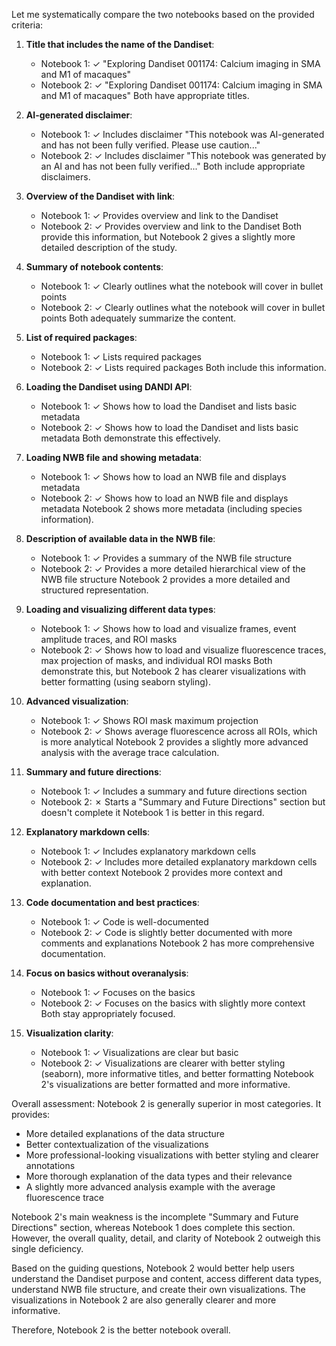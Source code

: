 Let me systematically compare the two notebooks based on the provided criteria:

1. **Title that includes the name of the Dandiset**:
   - Notebook 1: ✓ "Exploring Dandiset 001174: Calcium imaging in SMA and M1 of macaques"
   - Notebook 2: ✓ "Exploring Dandiset 001174: Calcium imaging in SMA and M1 of macaques"
   Both have appropriate titles.

2. **AI-generated disclaimer**:
   - Notebook 1: ✓ Includes disclaimer "This notebook was AI-generated and has not been fully verified. Please use caution..."
   - Notebook 2: ✓ Includes disclaimer "This notebook was generated by an AI and has not been fully verified..."
   Both include appropriate disclaimers.

3. **Overview of the Dandiset with link**:
   - Notebook 1: ✓ Provides overview and link to the Dandiset
   - Notebook 2: ✓ Provides overview and link to the Dandiset
   Both provide this information, but Notebook 2 gives a slightly more detailed description of the study.

4. **Summary of notebook contents**:
   - Notebook 1: ✓ Clearly outlines what the notebook will cover in bullet points
   - Notebook 2: ✓ Clearly outlines what the notebook will cover in bullet points
   Both adequately summarize the content.

5. **List of required packages**:
   - Notebook 1: ✓ Lists required packages
   - Notebook 2: ✓ Lists required packages
   Both include this information.

6. **Loading the Dandiset using DANDI API**:
   - Notebook 1: ✓ Shows how to load the Dandiset and lists basic metadata
   - Notebook 2: ✓ Shows how to load the Dandiset and lists basic metadata
   Both demonstrate this effectively.

7. **Loading NWB file and showing metadata**:
   - Notebook 1: ✓ Shows how to load an NWB file and displays metadata
   - Notebook 2: ✓ Shows how to load an NWB file and displays metadata
   Notebook 2 shows more metadata (including species information).

8. **Description of available data in the NWB file**:
   - Notebook 1: ✓ Provides a summary of the NWB file structure
   - Notebook 2: ✓ Provides a more detailed hierarchical view of the NWB file structure
   Notebook 2 provides a more detailed and structured representation.

9. **Loading and visualizing different data types**:
   - Notebook 1: ✓ Shows how to load and visualize frames, event amplitude traces, and ROI masks
   - Notebook 2: ✓ Shows how to load and visualize fluorescence traces, max projection of masks, and individual ROI masks
   Both demonstrate this, but Notebook 2 has clearer visualizations with better formatting (using seaborn styling).

10. **Advanced visualization**:
    - Notebook 1: ✓ Shows ROI mask maximum projection
    - Notebook 2: ✓ Shows average fluorescence across all ROIs, which is more analytical
    Notebook 2 provides a slightly more advanced analysis with the average trace calculation.

11. **Summary and future directions**:
    - Notebook 1: ✓ Includes a summary and future directions section
    - Notebook 2: ✗ Starts a "Summary and Future Directions" section but doesn't complete it
    Notebook 1 is better in this regard.

12. **Explanatory markdown cells**:
    - Notebook 1: ✓ Includes explanatory markdown cells
    - Notebook 2: ✓ Includes more detailed explanatory markdown cells with better context
    Notebook 2 provides more context and explanation.

13. **Code documentation and best practices**:
    - Notebook 1: ✓ Code is well-documented
    - Notebook 2: ✓ Code is slightly better documented with more comments and explanations
    Notebook 2 has more comprehensive documentation.

14. **Focus on basics without overanalysis**:
    - Notebook 1: ✓ Focuses on the basics
    - Notebook 2: ✓ Focuses on the basics with slightly more context
    Both stay appropriately focused.

15. **Visualization clarity**:
    - Notebook 1: ✓ Visualizations are clear but basic
    - Notebook 2: ✓ Visualizations are clearer with better styling (seaborn), more informative titles, and better formatting
    Notebook 2's visualizations are better formatted and more informative.

Overall assessment:
Notebook 2 is generally superior in most categories. It provides:
- More detailed explanations of the data structure
- Better contextualization of the visualizations
- More professional-looking visualizations with better styling and clearer annotations
- More thorough explanation of the data types and their relevance
- A slightly more advanced analysis example with the average fluorescence trace

Notebook 2's main weakness is the incomplete "Summary and Future Directions" section, whereas Notebook 1 does complete this section. However, the overall quality, detail, and clarity of Notebook 2 outweigh this single deficiency.

Based on the guiding questions, Notebook 2 would better help users understand the Dandiset purpose and content, access different data types, understand NWB file structure, and create their own visualizations. The visualizations in Notebook 2 are also generally clearer and more informative.

Therefore, Notebook 2 is the better notebook overall.